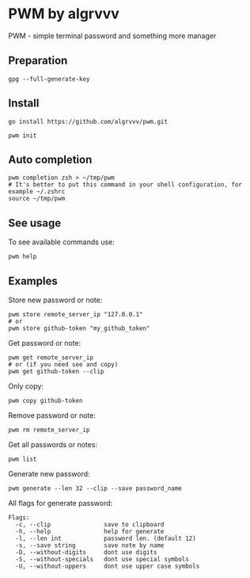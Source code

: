 # PWM by algrvvv

PWM - simple terminal password and something more manager

## Preparation

```shell
gpg --full-generate-key
```

## Install

```shell
go install https://github.com/algrvvv/pwm.git
```

```shell
pwm init
```

## Auto completion

```shell
pwm completion zsh > ~/tmp/pwm
# It's better to put this command in your shell configuration, for example ~/.zshrc
source ~/tmp/pwm
```

## See usage

To see available commands use:
```shell
pwm help
```

## Examples

Store new password or note:

```shell
pwm store remote_server_ip "127.0.0.1"
# or
pwm store github-token "my_github_token"
```

Get password or note:
```shell
pwm get remote_server_ip
# or (if you need see and copy)
pwm get github-token --clip
```

Only copy:
```shell
pwm copy github-token
```

Remove password or note:
```shell
pwm rm remote_server_ip
```

Get all passwords or notes:
```shell
pwm list
```

Generate new password:
```shell
pwm generate --len 32 --clip --save password_name
```

All flags for generate password:
```text
Flags:
  -c, --clip               save to clipboard
  -h, --help               help for generate
  -l, --len int            password len. (default 12)
  -s, --save string        save note by name
  -D, --without-digits     dont use digits
  -S, --without-specials   dont use special symbols
  -U, --without-uppers     dont use upper case symbols
```









